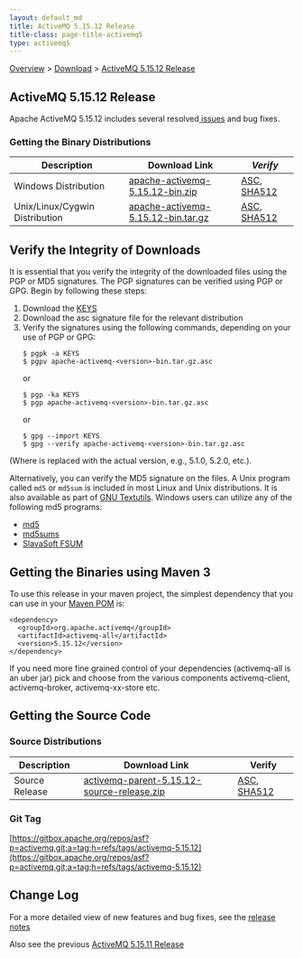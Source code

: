 ```yaml
---
layout: default_md
title: ActiveMQ 5.15.12 Release 
title-class: page-title-activemq5
type: activemq5
---
```


[Overview](overview) > [Download](download) > [ActiveMQ 5.15.12 Release](activemq-51512-release)

ActiveMQ 5.15.12 Release
-----------------------

Apache ActiveMQ 5.15.12 includes several resolved[ issues](https://issues.apache.org/jira/secure/ReleaseNote.jspa?projectId=12311210&version=12346500) and bug fixes.

### Getting the Binary Distributions

Description|Download Link|_Verify_
---|---|---
Windows Distribution|[apache-activemq-5.15.12-bin.zip](http://www.apache.org/dyn/closer.cgi?filename=/activemq/5.15.12/apache-activemq-5.15.12-bin.zip&action=download)|[ASC](https://www.apache.org/dist/activemq/5.15.12/apache-activemq-5.15.12-bin.zip.asc), [SHA512](https://www.apache.org/dist/activemq/5.15.12/apache-activemq-5.15.12-bin.zip.sha512)
Unix/Linux/Cygwin Distribution|[apache-activemq-5.15.12-bin.tar.gz](http://www.apache.org/dyn/closer.cgi?filename=/activemq/5.15.12/apache-activemq-5.15.12-bin.tar.gz&action=download)|[ASC](https://www.apache.org/dist/activemq/5.15.12/apache-activemq-5.15.12-bin.tar.gz.asc), [SHA512](https://www.apache.org/dist/activemq/5.15.12/apache-activemq-5.15.12-bin.tar.gz.sha512)

Verify the Integrity of Downloads
---------------------------------

It is essential that you verify the integrity of the downloaded files using the PGP or MD5 signatures. The PGP signatures can be verified using PGP or GPG. Begin by following these steps:

1.  Download the [KEYS](http://www.apache.org/dist/activemq/KEYS)
2.  Download the asc signature file for the relevant distribution
3.  Verify the signatures using the following commands, depending on your use of PGP or GPG:
    ```
    $ pgpk -a KEYS
    $ pgpv apache-activemq-<version>-bin.tar.gz.asc
    ```
    or
    ```
    $ pgp -ka KEYS
    $ pgp apache-activemq-<version>-bin.tar.gz.asc
    ```
    or
    ```
    $ gpg --import KEYS
    $ gpg --verify apache-activemq-<version>-bin.tar.gz.asc
    ```

(Where <version> is replaced with the actual version, e.g., 5.1.0, 5.2.0, etc.).

Alternatively, you can verify the MD5 signature on the files. A Unix program called `md5` or `md5sum` is included in most Linux and Unix distributions. It is also available as part of [GNU Textutils](http://www.gnu.org/software/textutils/textutils.html). Windows users can utilize any of the following md5 programs:

*   [md5](http://www.fourmilab.ch/md5/)
*   [md5sums](http://www.pc-tools.net/win32/md5sums/)
*   [SlavaSoft FSUM](http://www.slavasoft.com/fsum/)

Getting the Binaries using Maven 3
----------------------------------

To use this release in your maven project, the simplest dependency that you can use in your [Maven POM](http://maven.apache.org/guides/introduction/introduction-to-the-pom.html) is:
```
<dependency>
  <groupId>org.apache.activemq</groupId>
  <artifactId>activemq-all</artifactId>
  <version>5.15.12</version>
</dependency>
```
If you need more fine grained control of your dependencies (activemq-all is an uber jar) pick and choose from the various components activemq-client, activemq-broker, activemq-xx-store etc.

Getting the Source Code
-----------------------

### Source Distributions

Description|Download Link|Verify
---|---|---
Source Release|[activemq-parent-5.15.12-source-release.zip](http://www.apache.org/dyn/closer.cgi?path=/activemq/5.15.12/activemq-parent-5.15.12-source-release.zip)|[ASC](https://www.apache.org/dist/activemq/5.15.12/activemq-parent-5.15.12-source-release.zip.asc), [SHA512](https://www.apache.org/dist/activemq/5.15.12/activemq-parent-5.15.12-source-release.zip.sha512)

### Git Tag

[https://gitbox.apache.org/repos/asf?p=activemq.git;a=tag;h=refs/tags/activemq-5.15.12](https://gitbox.apache.org/repos/asf?p=activemq.git;a=tag;h=refs/tags/activemq-5.15.12)

Change Log
----------

For a more detailed view of new features and bug fixes, see the [release notes](https://issues.apache.org/jira/secure/ReleaseNote.jspa?projectId=12311210&version=12346500)

Also see the previous [ActiveMQ 5.15.11 Release](activemq-51511-release)
